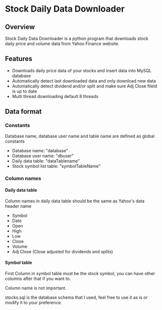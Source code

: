 # Stock Daily Data Downloader

## Overview
Stock Daily Data Downloader is a python program that downloads stock daily price and volume data from Yahoo Finance website.

## Features

- Downloads daily price data of your stocks and insert data into MySQL database
- Automatically detect last downloaded data and only download new data
- Automatically detect dividend and/or split and make sure Adj Close fileld is up to date
- Multi thread downloading default 8 threads

## Data format

### Constants

Database name, database user name and table name are defined as global constants

- Database name: "database"
- Database user name: "dbuser"
- Daily data table: "dataTablename"
- Stock symbol list table: "symbolTableName"

### Column names

#### Daily data table
Column names in daily data table should be the same as Yahoo's data header name

- Symbol
- Date
- Open
- High
- Low
- Close
- Volume
- Adj Close (Close adjusted for  dividends and splits)

#### Symbol table


First Column in symbol table must be the stock symbol, you can have other columns after that if you want to.

Column name is not important.

stocks.sql is the database schema that I used, feel free to use it as is or modify it to your preference.
